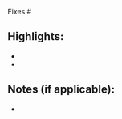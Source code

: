 <!--
Thank you for your pull request.
We kindly ask you link an issue number after "Fixes #" and briefly summarize your contributions and notes.
-->

Fixes #

Highlights:
-
-
-

Notes (if applicable):
-
-
